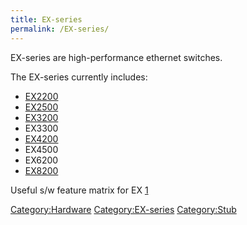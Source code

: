 ```yaml
---
title: EX-series
permalink: /EX-series/
---
```


EX-series are high-performance ethernet switches.

The EX-series currently includes:

-   [EX2200](/EX2200 "wikilink")
-   [EX2500](/EX2500 "wikilink")
-   [EX3200](/EX3200 "wikilink")
-   EX3300
-   [EX4200](/EX4200 "wikilink")
-   EX4500
-   EX6200
-   [EX8200](/EX8200 "wikilink")

Useful s/w feature matrix for EX [1](http://www.juniper.net/techpubs/en_US/junos10.4/topics/concept/ex-series-software-features-overview.html)

[Category:Hardware](/Category:Hardware "wikilink") [Category:EX-series](/Category:EX-series "wikilink") [Category:Stub](/Category:Stub "wikilink")